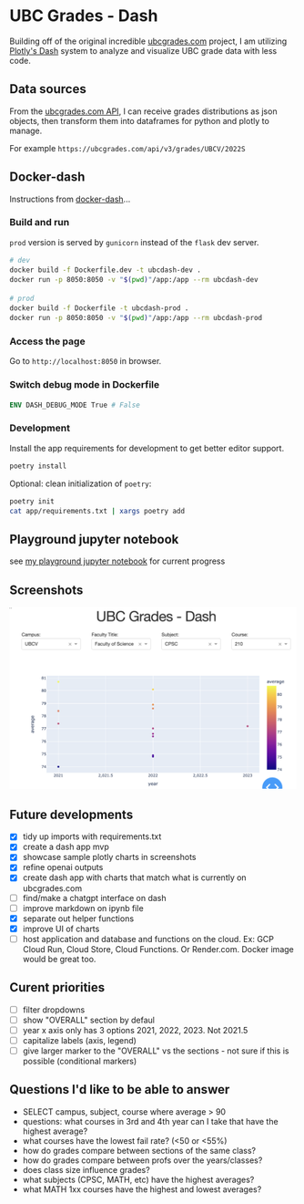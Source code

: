 # UBC Grades - Dash
Building off of the original incredible [ubcgrades.com](ubcgrades.com) project, I am utilizing [Plotly's Dash](dash.plotly.com) system to analyze and visualize UBC grade data with less code.

## Data sources
From the [ubcgrades.com API](https://ubcgrades.com/api-reference/v3), I can receive grades distributions as json objects, then transform them into dataframes for python and plotly to manage.

For example
`https://ubcgrades.com/api/v3/grades/UBCV/2022S`

## Docker-dash
Instructions from [docker-dash](https://github.com/yaojiach/docker-dash/blob/main/README.md)...
### Build and run

`prod` version is served by `gunicorn` instead of the `flask` dev server.

```sh
# dev
docker build -f Dockerfile.dev -t ubcdash-dev .
docker run -p 8050:8050 -v "$(pwd)"/app:/app --rm ubcdash-dev

# prod
docker build -f Dockerfile -t ubcdash-prod .
docker run -p 8050:8050 -v "$(pwd)"/app:/app --rm ubcdash-prod
```
### Access the page

Go to `http://localhost:8050` in browser.

### Switch debug mode in Dockerfile

```dockerfile
ENV DASH_DEBUG_MODE True # False
```

### Development

Install the app requirements for development to get better editor support.

```sh
poetry install
```

Optional: clean initialization of `poetry`:

```sh
poetry init
cat app/requirements.txt | xargs poetry add
```

## Playground jupyter notebook
see [my playground jupyter notebook](playground2.ipynb) for current progress

## Screenshots
![Example output 2](screenshots/cpsc210screenshot.png "Title")

## Future developments
- [x] tidy up imports with requirements.txt
- [x] create a dash app mvp
- [x] showcase sample plotly charts in screenshots
- [x] refine openai outputs
- [x] create dash app with charts that match what is currently on ubcgrades.com
- [ ] find/make a chatgpt interface on dash
- [ ] improve markdown on ipynb file
- [x] separate out helper functions
- [x] improve UI of charts
- [ ] host application and database and functions on the cloud. Ex: GCP Cloud Run, Cloud Store, Cloud Functions. Or Render.com. Docker image would be great too.

## Curent priorities
- [ ] filter dropdowns
- [ ] show "OVERALL" section by defaul
- [ ] year x axis only has 3 options 2021, 2022, 2023. Not 2021.5
- [ ] capitalize labels (axis, legend)
- [ ] give larger marker to the "OVERALL" vs the sections - not sure if this is possible (conditional markers)

## Questions I'd like to be able to answer
- SELECT campus, subject, course where average > 90
- questions: what courses in 3rd and 4th year can I take that have the highest average?
- what courses have the lowest fail rate? (<50 or <55%)
- how do grades compare between sections of the same class?
- how do grades compare between profs over the years/classes?
- does class size influence grades?
- what subjects (CPSC, MATH, etc) have the highest averages?
- what MATH 1xx courses have the highest and lowest averages?